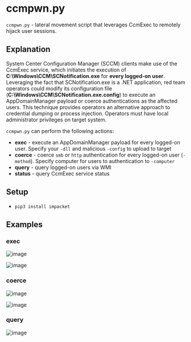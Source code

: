 # ccmpwn.py

`ccmpwn.py` - lateral movement script that leverages CcmExec to remotely hijack user sessions.

## Explanation

System Center Configuration Manager (SCCM) clients make use of the CcmExec service, which initiates the execution of **C:\Windows\CCM\SCNotification.exe** for **every logged-on user**. Leveraging the fact that SCNotification.exe is a .NET application, red team operators could modify its configuration file (**C:\Windows\CCM\SCNotification.exe.config**) to execute an AppDomainManager payload or coerce authentications as the affected users. This technique provides operators an alternative approach to credential dumping or process injection. Operators must have local administrator privileges on target system.

`ccmpwn.py` can perform the following actions:
- **exec** - execute an AppDomainManager payload for every logged-on user. Specify your `-dll` and malicious `-config` to upload to target
- **coerce** - coerce `smb` or `http` authentication for every logged-on user (`-method`). Specify computer for users to authentication to `-computer`
- **query** - query logged-on users via WMI
- **status** - query CcmExec service status

## Setup
- `pip3 install impacket`

## Examples

### exec

![image](https://github.com/googlestaging/ccmpwn/assets/32691065/7a40220b-91e3-4670-bc59-1736b83122b6)

![image](https://github.com/googlestaging/ccmpwn/assets/32691065/e0c73bfe-24d1-4695-875d-6facd3085652)

### coerce

![image](https://github.com/googlestaging/ccmpwn/assets/32691065/bfe00b0e-c563-47b9-9623-2c3850eb6d2d)

![image](https://github.com/googlestaging/ccmpwn/assets/32691065/8784f699-8f09-478b-a538-ee02bd94f960)

### query
![image](https://github.com/googlestaging/ccmpwn/assets/32691065/01239203-bded-4264-9b0c-8e9db2832242)



